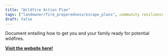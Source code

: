 ```yaml
---
title: "Wildfire Action Plan"
tags: ["landowner/fire_preparedness/escape_plans", community resilience]
draft: false
---
```


Document entailing how to get you and your family ready for potential wildfires.

[**Visit the website here!**](https://readyforwildfire.org/prepare-for-wildfire/wildfire-action-plan/)

